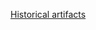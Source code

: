 [Historical artifacts](https://mdn.beonex.com/en/Web_development/Historical_artifacts_to_avoid.html)